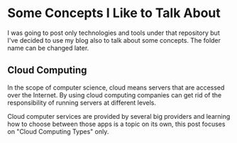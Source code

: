 # Some Concepts I Like to Talk About

I was going to post only technologies and tools under that repository but I've decided to use my blog also to talk about some concepts. The folder name can be changed later.

## Cloud Computing

In the scope of computer science, cloud means servers that are accessed over the Internet. By using cloud computing companies can get rid of the responsibility of running servers at different levels.

Cloud computer services are provided by several big providers and learning how to choose between those apps is a topic on its own, this post focuses on "Cloud Computing Types" only.
